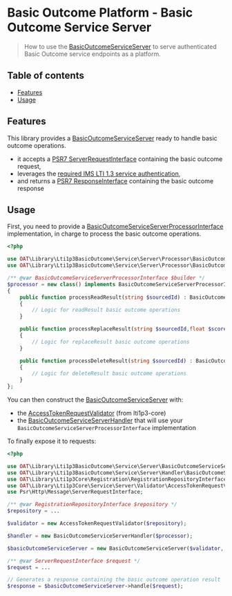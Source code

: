 # Basic Outcome Platform - Basic Outcome Service Server

> How to use the [BasicOutcomeServiceServer](../src/Service/Server/BasicOutcomeServiceServer.php) to serve authenticated Basic Outcome service endpoints as a platform.

## Table of contents

- [Features](#features)
- [Usage](#usage)

## Features

This library provides a [BasicOutcomeServiceServer](../src/Service/Server/BasicOutcomeServiceServer.php) ready to handle basic outcome operations.

- it accepts a [PSR7 ServerRequestInterface](https://www.php-fig.org/psr/psr-7/#321-psrhttpmessageserverrequestinterface) containing the basic outcome request,
- leverages the [required IMS LTI 1.3 service authentication](https://www.imsglobal.org/spec/security/v1p0/#securing_web_services),
- and returns a [PSR7 ResponseInterface](https://www.php-fig.org/psr/psr-7/#33-psrhttpmessageresponseinterface) containing the basic outcome response

## Usage

First, you need to provide a [BasicOutcomeServiceServerProcessorInterface](../src/Service/Server/Processor/BasicOutcomeServiceServerProcessorInterface.php) implementation, in charge to process the basic outcome operations.

```php
<?php

use OAT\Library\Lti1p3BasicOutcome\Service\Server\Processor\BasicOutcomeServiceServerProcessorInterface;
use OAT\Library\Lti1p3BasicOutcome\Service\Server\Processor\BasicOutcomeServiceServerProcessorResult;

/** @var BasicOutcomeServiceServerProcessorInterface $builder */
$processor = new class() implements BasicOutcomeServiceServerProcessorInterface 
{
    public function processReadResult(string $sourcedId) : BasicOutcomeServiceServerProcessorResult
    {
        // Logic for readResult basic outcome operations
    }

    public function processReplaceResult(string $sourcedId,float $score,string $language = 'en') : BasicOutcomeServiceServerProcessorResult
    {
        // Logic for replaceResult basic outcome operations
    }

    public function processDeleteResult(string $sourcedId) : BasicOutcomeServiceServerProcessorResult
    {
        // Logic for deleteResult basic outcome operations
    }
};
```

You can then construct the [BasicOutcomeServiceServer](../src/Service/Server/BasicOutcomeServiceServer.php) with:
- the [AccessTokenRequestValidator](https://github.com/oat-sa/lib-lti1p3-core/blob/master/src/Service/Server/Validator/AccessTokenRequestValidator.php) (from lti1p3-core)
- the [BasicOutcomeServiceServerHandler](../src/Service/Server/Handler/BasicOutcomeServiceServerHandler.php) that will use your `BasicOutcomeServiceServerProcessorInterface` implementation

To finally expose it to requests:
```php
<?php

use OAT\Library\Lti1p3BasicOutcome\Service\Server\BasicOutcomeServiceServer;
use OAT\Library\Lti1p3BasicOutcome\Service\Server\Handler\BasicOutcomeServiceServerHandler;
use OAT\Library\Lti1p3Core\Registration\RegistrationRepositoryInterface;
use OAT\Library\Lti1p3Core\Service\Server\Validator\AccessTokenRequestValidator;
use Psr\Http\Message\ServerRequestInterface;

/** @var RegistrationRepositoryInterface $repository */
$repository = ...

$validator = new AccessTokenRequestValidator($repository);

$handler = new BasicOutcomeServiceServerHandler($processor);

$basicOutcomeServiceServer = new BasicOutcomeServiceServer($validator, $handler);

/** @var ServerRequestInterface $request */
$request = ...

// Generates a response containing the basic outcome operation result
$response = $basicOutcomeServiceServer->handle($request);
```
